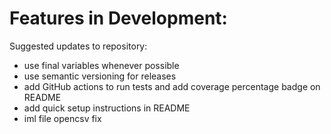 # Features in Development:

Suggested updates to repository:

- use final variables whenever possible
- use semantic versioning for releases
- add GitHub actions to run tests and add coverage percentage badge on README
- add quick setup instructions in README
- iml file opencsv fix
